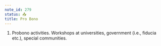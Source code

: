 ```yaml
---
note_id: 279
status: 📤
title: Pro Bono
---
```


1. Probono activities. Workshops at universities, government (i.e., fiducia etc.), special communities.